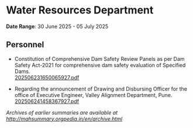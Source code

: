 # Water Resources Department

**Date Range**: 30 June 2025 - 05 July 2025


## Personnel
- Constitution of Comprehensive Dam Safety Review Panels as per Dam Safety Act-2021 for comprehensive dam safety evaluation of Specified Dams.\
  [202506231650065927.pdf](https://gr.maharashtra.gov.in/Site/Upload/Government%20Resolutions/English/202506231650065927.pdf)

- Regarding the announcement of Drawing and Disbursing Officer for the office of Executive Engineer, Valley Alignment Department, Pune.\
  [202506241458367927.pdf](https://gr.maharashtra.gov.in/Site/Upload/Government%20Resolutions/English/202506241458367927.pdf)


*Archives of earlier summaries are available at http://mahsummary.orgpedia.in/en/archive.html*